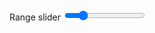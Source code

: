 
<form class="usa-form">
  <label class="usa-label" for="usa-range">Range slider</label>
  <input
    id="usa-range"
    class="usa-range"
    type="range"
    min="0"
    max="100"
    step="10"
    value="20"
    aria-valuemin="0"
    aria-valuemax="100"
    aria-valuenow="20"
    role="slider"
  />
</form>
